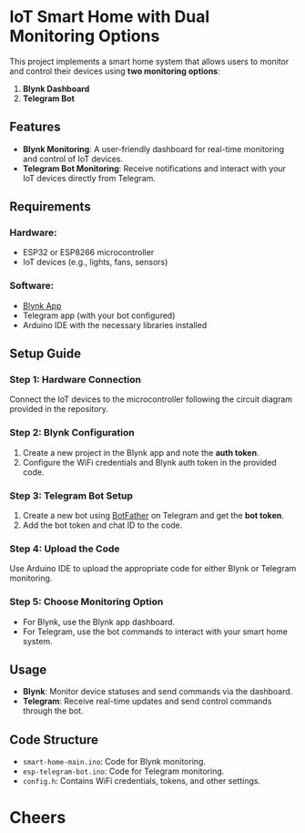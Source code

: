 # IoT Smart Home with Dual Monitoring Options

This project implements a smart home system that allows users to monitor and control their devices using **two monitoring options**:  
1. **Blynk Dashboard**  
2. **Telegram Bot**

## Features
- **Blynk Monitoring**: A user-friendly dashboard for real-time monitoring and control of IoT devices.  
- **Telegram Bot Monitoring**: Receive notifications and interact with your IoT devices directly from Telegram.  

## Requirements
### Hardware:
- ESP32 or ESP8266 microcontroller
- IoT devices (e.g., lights, fans, sensors)

### Software:
- [Blynk App](https://blynk.io/)
- Telegram app (with your bot configured)
- Arduino IDE with the necessary libraries installed

## Setup Guide
### Step 1: Hardware Connection
Connect the IoT devices to the microcontroller following the circuit diagram provided in the repository.

### Step 2: Blynk Configuration
1. Create a new project in the Blynk app and note the **auth token**.
2. Configure the WiFi credentials and Blynk auth token in the provided code.

### Step 3: Telegram Bot Setup
1. Create a new bot using [BotFather](https://core.telegram.org/bots#botfather) on Telegram and get the **bot token**.
2. Add the bot token and chat ID to the code.

### Step 4: Upload the Code
Use Arduino IDE to upload the appropriate code for either Blynk or Telegram monitoring.

### Step 5: Choose Monitoring Option
- For Blynk, use the Blynk app dashboard.  
- For Telegram, use the bot commands to interact with your smart home system.  

## Usage
- **Blynk**: Monitor device statuses and send commands via the dashboard.  
- **Telegram**: Receive real-time updates and send control commands through the bot.  

## Code Structure
- `smart-home-main.ino`: Code for Blynk monitoring.
- `esp-telegram-bot.ino`: Code for Telegram monitoring.
- `config.h`: Contains WiFi credentials, tokens, and other settings.

# Cheers
